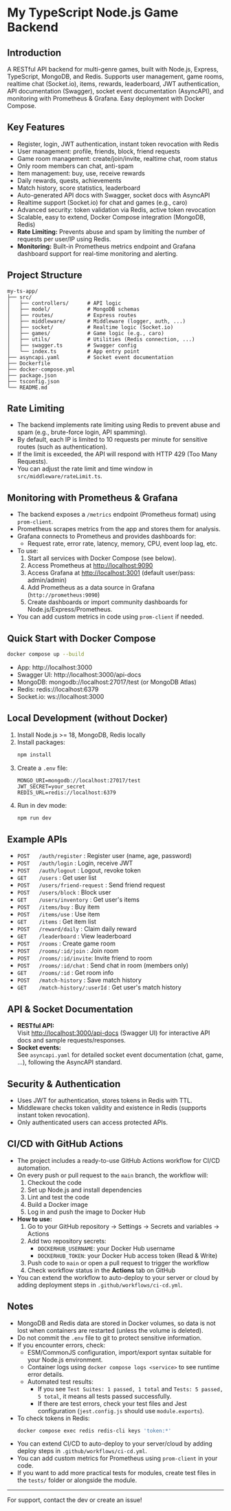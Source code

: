 # My TypeScript Node.js Game Backend

## Introduction

A RESTful API backend for multi-genre games, built with Node.js, Express, TypeScript, MongoDB, and Redis. Supports user management, game rooms, realtime chat (Socket.io), items, rewards, leaderboard, JWT authentication, API documentation (Swagger), socket event documentation (AsyncAPI), and monitoring with Prometheus & Grafana. Easy deployment with Docker Compose.

## Key Features

- Register, login, JWT authentication, instant token revocation with Redis
- User management: profile, friends, block, friend requests
- Game room management: create/join/invite, realtime chat, room status
- Only room members can chat, anti-spam
- Item management: buy, use, receive rewards
- Daily rewards, quests, achievements
- Match history, score statistics, leaderboard
- Auto-generated API docs with Swagger, socket docs with AsyncAPI
- Realtime support (Socket.io) for chat and games (e.g., caro)
- Advanced security: token validation via Redis, active token revocation
- Scalable, easy to extend, Docker Compose integration (MongoDB, Redis)
- **Rate Limiting:** Prevents abuse and spam by limiting the number of requests per user/IP using Redis.
- **Monitoring:** Built-in Prometheus metrics endpoint and Grafana dashboard support for real-time monitoring and alerting.

## Project Structure

```
my-ts-app/
├── src/
│   ├── controllers/      # API logic
│   ├── model/            # MongoDB schemas
│   ├── routes/           # Express routes
│   ├── middleware/       # Middleware (logger, auth, ...)
│   ├── socket/           # Realtime logic (Socket.io)
│   ├── games/            # Game logic (e.g., caro)
│   ├── utils/            # Utilities (Redis connection, ...)
│   ├── swagger.ts        # Swagger config
│   └── index.ts          # App entry point
├── asyncapi.yaml         # Socket event documentation
├── Dockerfile
├── docker-compose.yml
├── package.json
├── tsconfig.json
└── README.md
```

## Rate Limiting

- The backend implements rate limiting using Redis to prevent abuse and spam (e.g., brute-force login, API spamming).
- By default, each IP is limited to 10 requests per minute for sensitive routes (such as authentication).
- If the limit is exceeded, the API will respond with HTTP 429 (Too Many Requests).
- You can adjust the rate limit and time window in `src/middleware/rateLimit.ts`.

## Monitoring with Prometheus & Grafana

- The backend exposes a `/metrics` endpoint (Prometheus format) using `prom-client`.
- Prometheus scrapes metrics from the app and stores them for analysis.
- Grafana connects to Prometheus and provides dashboards for:
  - Request rate, error rate, latency, memory, CPU, event loop lag, etc.
- To use:
  1. Start all services with Docker Compose (see below).
  2. Access Prometheus at [http://localhost:9090](http://localhost:9090)
  3. Access Grafana at [http://localhost:3001](http://localhost:3001) (default user/pass: admin/admin)
  4. Add Prometheus as a data source in Grafana (`http://prometheus:9090`)
  5. Create dashboards or import community dashboards for Node.js/Express/Prometheus.
- You can add custom metrics in code using `prom-client` if needed.

## Quick Start with Docker Compose

```sh
docker compose up --build
```

- App: http://localhost:3000
- Swagger UI: http://localhost:3000/api-docs
- MongoDB: mongodb://localhost:27017/test (or MongoDB Atlas)
- Redis: redis://localhost:6379
- Socket.io: ws://localhost:3000

## Local Development (without Docker)

1. Install Node.js >= 18, MongoDB, Redis locally
2. Install packages:
   ```sh
   npm install
   ```
3. Create a `.env` file:
   ```env
   MONGO_URI=mongodb://localhost:27017/test
   JWT_SECRET=your_secret
   REDIS_URL=redis://localhost:6379
   ```
4. Run in dev mode:
   ```sh
   npm run dev
   ```

## Example APIs

- `POST   /auth/register` : Register user (name, age, password)
- `POST   /auth/login` : Login, receive JWT
- `POST   /auth/logout` : Logout, revoke token
- `GET    /users` : Get user list
- `POST   /users/friend-request` : Send friend request
- `POST   /users/block` : Block user
- `GET    /users/inventory` : Get user's items
- `POST   /items/buy` : Buy item
- `POST   /items/use` : Use item
- `GET    /items` : Get item list
- `POST   /reward/daily` : Claim daily reward
- `GET    /leaderboard` : View leaderboard
- `POST   /rooms` : Create game room
- `POST   /rooms/:id/join` : Join room
- `POST   /rooms/:id/invite`: Invite friend to room
- `POST   /rooms/:id/chat` : Send chat in room (members only)
- `GET    /rooms/:id` : Get room info
- `POST   /match-history` : Save match history
- `GET    /match-history/:userId` : Get user's match history

## API & Socket Documentation

- **RESTful API:**  
  Visit [http://localhost:3000/api-docs](http://localhost:3000/api-docs) (Swagger UI) for interactive API docs and sample requests/responses.
- **Socket events:**  
  See `asyncapi.yaml` for detailed socket event documentation (chat, game, ...), following the AsyncAPI standard.

## Security & Authentication

- Uses JWT for authentication, stores tokens in Redis with TTL.
- Middleware checks token validity and existence in Redis (supports instant token revocation).
- Only authenticated users can access protected APIs.

## CI/CD with GitHub Actions

- The project includes a ready-to-use GitHub Actions workflow for CI/CD automation.
- On every push or pull request to the `main` branch, the workflow will:
  1. Checkout the code
  2. Set up Node.js and install dependencies
  3. Lint and test the code
  4. Build a Docker image
  5. Log in and push the image to Docker Hub
- **How to use:**
  1. Go to your GitHub repository → Settings → Secrets and variables → Actions
  2. Add two repository secrets:
     - `DOCKERHUB_USERNAME`: your Docker Hub username
     - `DOCKERHUB_TOKEN`: your Docker Hub access token (Read & Write)
  3. Push code to `main` or open a pull request to trigger the workflow
  4. Check workflow status in the **Actions** tab on GitHub
- You can extend the workflow to auto-deploy to your server or cloud by adding deployment steps in `.github/workflows/ci-cd.yml`.

## Notes

- MongoDB and Redis data are stored in Docker volumes, so data is not lost when containers are restarted (unless the volume is deleted).
- Do not commit the `.env` file to git to protect sensitive information.
- If you encounter errors, check:
  - ESM/CommonJS configuration, import/export syntax suitable for your Node.js environment.
  - Container logs using `docker compose logs <service>` to see runtime error details.
  - Automated test results:
    - If you see `Test Suites: 1 passed, 1 total` and `Tests: 5 passed, 5 total`, it means all tests passed successfully.
    - If there are test errors, check your test files and Jest configuration (`jest.config.js` should use `module.exports`).
- To check tokens in Redis:
  ```sh
  docker compose exec redis redis-cli keys 'token:*'
  ```
- You can extend CI/CD to auto-deploy to your server/cloud by adding deploy steps in `.github/workflows/ci-cd.yml`.
- You can add custom metrics for Prometheus using `prom-client` in your code.
- If you want to add more practical tests for modules, create test files in the `tests/` folder or alongside the module.

---

For support, contact the dev or create an issue!
